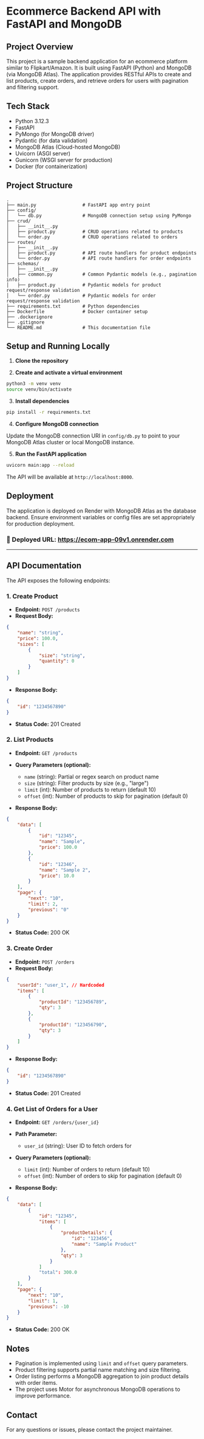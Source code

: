 # Ecommerce Backend API with FastAPI and MongoDB

## Project Overview

This project is a sample backend application for an ecommerce platform similar to Flipkart/Amazon. It is built using FastAPI (Python) and MongoDB (via MongoDB Atlas). The application provides RESTful APIs to create and list products, create orders, and retrieve orders for users with pagination and filtering support.

## Tech Stack

-   Python 3.12.3
-   FastAPI
-   PyMongo (for MongoDB driver)
-   Pydantic (for data validation)
-   MongoDB Atlas (Cloud-hosted MongoDB)
-   Uvicorn (ASGI server)
-   Gunicorn (WSGI server for production)
-   Docker (for containerization)

## Project Structure

```
.
├── main.py                 # FastAPI app entry point
├── config/
│   └── db.py               # MongoDB connection setup using PyMongo
├── crud/
│   ├── __init__.py
│   ├── product.py          # CRUD operations related to products
│   └── order.py            # CRUD operations related to orders
├── routes/
│   ├── __init__.py
│   ├── product.py          # API route handlers for product endpoints
│   └── order.py            # API route handlers for order endpoints
├── schemas/
│   ├── __init__.py
│   ├── common.py           # Common Pydantic models (e.g., pagination info)
│   ├── product.py          # Pydantic models for product request/response validation
│   └── order.py            # Pydantic models for order request/response validation
├── requirements.txt        # Python dependencies
├── Dockerfile              # Docker container setup
├── .dockerignore
├── .gitignore
└── README.md               # This documentation file
```

## Setup and Running Locally

1. **Clone the repository**

2. **Create and activate a virtual environment**

```bash
python3 -m venv venv
source venv/bin/activate
```

3. **Install dependencies**

```bash
pip install -r requirements.txt
```

4. **Configure MongoDB connection**

Update the MongoDB connection URI in `config/db.py` to point to your MongoDB Atlas cluster or local MongoDB instance.

5. **Run the FastAPI application**

```bash
uvicorn main:app --reload
```

The API will be available at `http://localhost:8000`.

## Deployment

The application is deployed on Render with MongoDB Atlas as the database backend. Ensure environment variables or config files are set appropriately for production deployment.

### 🔗 Deployed URL: https://ecom-app-09v1.onrender.com

---

## API Documentation

The API exposes the following endpoints:

### 1. Create Product

-   **Endpoint:** `POST /products`
-   **Request Body:**

```json
{
	"name": "string",
	"price": 100.0,
	"sizes": [
		{
			"size": "string",
			"quantity": 0
		}
	]
}
```

-   **Response Body:**

```json
{
	"id": "1234567890"
}
```

-   **Status Code:** 201 Created

### 2. List Products

-   **Endpoint:** `GET /products`
-   **Query Parameters (optional):**

    -   `name` (string): Partial or regex search on product name
    -   `size` (string): Filter products by size (e.g., "large")
    -   `limit` (int): Number of products to return (default 10)
    -   `offset` (int): Number of products to skip for pagination (default 0)

-   **Response Body:**

```json
{
	"data": [
		{
			"id": "12345",
			"name": "Sample",
			"price": 100.0
		},
		{
			"id": "12346",
			"name": "Sample 2",
			"price": 10.0
		}
	],
	"page": {
		"next": "10",
		"limit": 2,
		"previous": "0"
	}
}
```

-   **Status Code:** 200 OK

### 3. Create Order

-   **Endpoint:** `POST /orders`
-   **Request Body:**

```json
{
	"userId": "user_1", // Hardcoded
	"items": [
		{
			"productId": "123456789",
			"qty": 3
		},
		{
			"productId": "123456790",
			"qty": 3
		}
	]
}
```

-   **Response Body:**

```json
{
	"id": "1234567890"
}
```

-   **Status Code:** 201 Created

### 4. Get List of Orders for a User

-   **Endpoint:** `GET /orders/{user_id}`
-   **Path Parameter:**
    -   `user_id` (string): User ID to fetch orders for
-   **Query Parameters (optional):**

    -   `limit` (int): Number of orders to return (default 10)
    -   `offset` (int): Number of orders to skip for pagination (default 0)

-   **Response Body:**

```json
{
	"data": [
		{
			"id": "12345",
			"items": [
				{
					"productDetails": {
						"id": "123456",
						"name": "Sample Product"
					},
					"qty": 3
				}
			]
            "total": 300.0
		}
	],
	"page": {
		"next": "10",
		"limit": 1,
		"previous": -10
	}
}
```

-   **Status Code:** 200 OK

## Notes

-   Pagination is implemented using `limit` and `offset` query parameters.
-   Product filtering supports partial name matching and size filtering.
-   Order listing performs a MongoDB aggregation to join product details with order items.
-   The project uses Motor for asynchronous MongoDB operations to improve performance.

## Contact

For any questions or issues, please contact the project maintainer.
